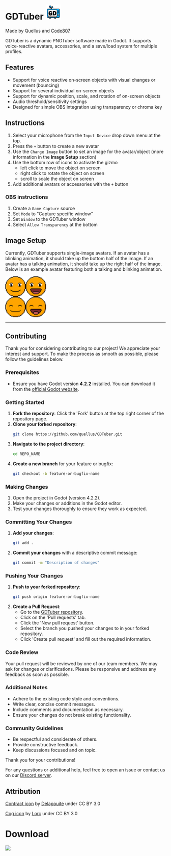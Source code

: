 # GDTuber <img src="/Assets/GDTuber.png" width="48">
Made by Quellus and [Code807](https://github.com/code807)

GDTuber is a dynamic PNGTuber software made in Godot. It supports voice-reactive avatars, accessories, and a save/load system for multiple profiles. 

## Features
- Support for voice reactive on-screen objects with visual changes or movement (bouncing)
- Support for several individual on-screen objects
- Support for dynamic position, scale, and rotation of on-screen objects
- Audio threshold/sensitivity settings
- Designed for simple OBS integration using transparency or chroma key

## Instructions
1. Select your microphone from the `Input Device` drop down menu at the top.
3. Press the `+` button to create a new avatar
4. Use the `Change Image` button to set an image for the avatar/object (more information in the **Image Setup** section)
6. Use the bottom row of icons to activate the gizmo
    - left click to move the object on screen
    - right click to rotate the object on screen
    - scroll to scale the object on screen
8. Add additional avatars or accessories with the `+` button

### OBS instructions
1. Create a `Game Capture` source
2. Set `Mode` to "Capture specific window"
3. Set `Window` to the GDTuber window
4. Select `Allow Transparency` at the bottom

## Image Setup
Currently, GDTuber supports single-image avatars. If an avatar has a blinking animation, it should take up the bottom half of the image. If an avatar has a talking animation, it should take up the right half of the image. Below is an example avatar featuring both a talking and blinking animation.

<img src="/Assets/DefaultAvatar.png" width="128">

---

## Contributing

Thank you for considering contributing to our project! We appreciate your interest and support. To make the process as smooth as possible, please follow the guidelines below.

### Prerequisites

- Ensure you have Godot version **4.2.2** installed. You can download it from the [official Godot website](https://godotengine.org/download).

### Getting Started

1. **Fork the repository**: Click the 'Fork' button at the top right corner of the repository page.
2. **Clone your forked repository**: 
    ```sh
    git clone https://github.com/quellus/GDTuber.git
    ```
3. **Navigate to the project directory**:
    ```sh
    cd REPO_NAME
    ```
4. **Create a new branch** for your feature or bugfix:
    ```sh
    git checkout -b feature-or-bugfix-name
    ```

### Making Changes

1. Open the project in Godot (version 4.2.2).
2. Make your changes or additions in the Godot editor.
3. Test your changes thoroughly to ensure they work as expected.

### Committing Your Changes

1. **Add your changes**:
    ```sh
    git add .
    ```
2. **Commit your changes** with a descriptive commit message:
    ```sh
    git commit -m "Description of changes"
    ```

### Pushing Your Changes

1. **Push to your forked repository**:
    ```sh
    git push origin feature-or-bugfix-name
    ```
2. **Create a Pull Request**:
    - Go to the [GDTuber repository](https://github.com/quellus/GDTuber).
    - Click on the 'Pull requests' tab.
    - Click the 'New pull request' button.
    - Select the branch you pushed your changes to in your forked repository.
    - Click 'Create pull request' and fill out the required information.


### Code Review

Your pull request will be reviewed by one of our team members. We may ask for changes or clarifications. Please be responsive and address any feedback as soon as possible.

### Additional Notes

- Adhere to the existing code style and conventions.
- Write clear, concise commit messages.
- Include comments and documentation as necessary.
- Ensure your changes do not break existing functionality.

### Community Guidelines

- Be respectful and considerate of others.
- Provide constructive feedback.
- Keep discussions focused and on topic.

Thank you for your contributions!

For any questions or additional help, feel free to open an issue or contact us on our [Discord server](https://discord.com/invite/RzaVWjPU8s).

## Attribution
[Contract icon](https://game-icons.net/1x1/delapouite/contract.html) by [Delapouite](https://delapouite.com/) under CC BY 3.0

[Cog icon](https://game-icons.net/1x1/lorc/cog.html) by [Lorc](https://lorcblog.blogspot.com/) under CC BY 3.0

# Download
<a href="https://code807.itch.io/gdtuber"><img src="http://jessemillar.github.io/available-on-itchio-badge/badge-bw.png" width="200"></a>

